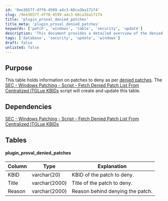 ```yaml
---
id: '9ee3657f-dff8-4599-a4c3-68ca3ba171f4'
slug: /9ee3657f-dff8-4599-a4c3-68ca3ba171f4
title: 'plugin_proval_denied_patches'
title_meta: 'plugin_proval_denied_patches'
keywords: ['patch', 'windows', 'table', 'security', 'update']
description: 'This document provides a detailed overview of the denied patch table used for Windows patching, including its purpose, dependencies, and structure. It is essential for managing patches that should not be applied, ensuring system stability and security.'
tags: ['database', 'security', 'update', 'windows']
draft: false
unlisted: false
---
```


## Purpose

This table holds information on patches to deny as per [denied patches](https://proval.itglue.com/5078775/assets/236189-denied-patches/records). The [SEC - Windows Patching - Script - Fetch Denied Patch List From Centralized ITGLue KBIDs](/docs/f8e944d6-28ce-4be8-bf38-6907221544a7) script will create and update this table.

## Dependencies

[SEC - Windows Patching - Script - Fetch Denied Patch List From Centralized ITGLue KBIDs](/docs/f8e944d6-28ce-4be8-bf38-6907221544a7)

## Tables

#### plugin_proval_denied_patches

| Column | Type        | Explanation                           |
|--------|-------------|---------------------------------------|
| KBID   | varchar(20) | KBID of the patch to deny.           |
| Title  | varchar(2000) | Title of the patch to deny.        |
| Reason | varchar(2000) | Reason behind denying the patch.    |
